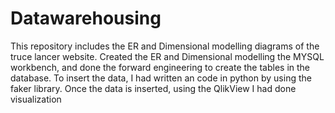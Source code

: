 # Datawarehousing
This repository includes the ER and Dimensional modelling diagrams of the truce lancer website. Created the ER and Dimensional modelling the MYSQL workbench, and done the forward engineering to create the tables in the database. To insert the data, I had written an code in python by using the faker library. Once the data is inserted, using the QlikView I had done visualization

